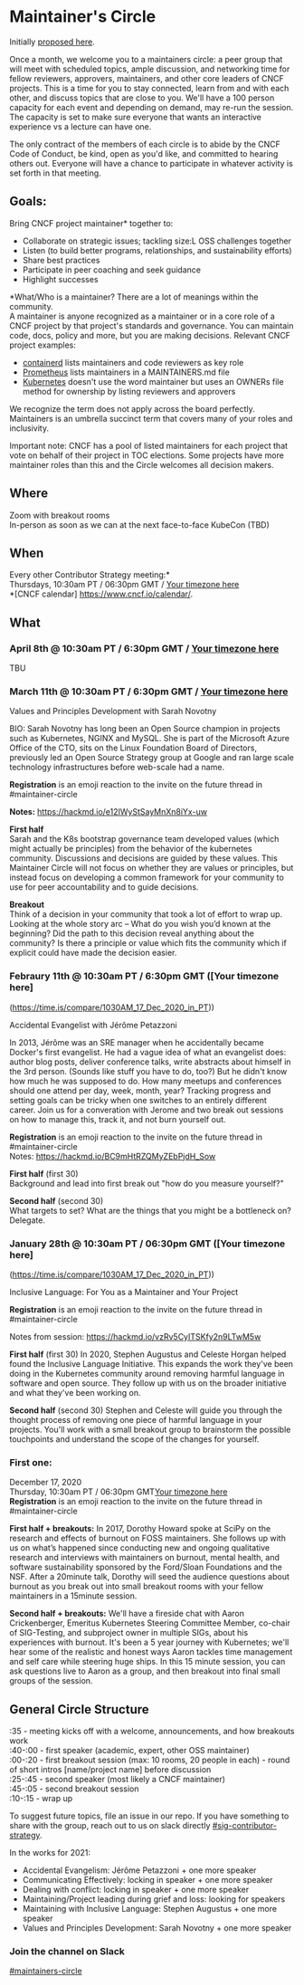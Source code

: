 # Maintainer's Circle

Initially [proposed here](https://github.com/cncf/sig-contributor-strategy/issues/1).

Once a month, we welcome you to a maintainers circle: a peer group that will 
meet with scheduled topics, ample discussion, and networking time for fellow 
reviewers, approvers, maintainers, and other core leaders of CNCF projects. This
is a time for you to stay connected, learn from and with each other, and 
discuss topics that are close to you. We'll have a 100 person capacity for each 
event and depending on demand, may re-run the session. The capacity is set to
make sure everyone that wants an interactive experience vs a lecture can have 
one. 

The only contract of the members of each circle is to abide by the CNCF Code of 
Conduct, be kind, open as you'd like, and committed to hearing others out. 
Everyone will have a chance to participate in whatever activity is set forth in 
that meeting. 

## Goals:
Bring CNCF project maintainer* together to:
- Collaborate on strategic issues; tackling size:L OSS challenges together
- Listen (to build better programs, relationships, and sustainability efforts)
- Share best practices
- Participate in peer coaching and seek guidance  
- Highlight successes

*What/Who is a maintainer? There are a lot of meanings within the community.  
A maintainer is anyone recognized as a maintainer or in a core role of a CNCF 
project by
that project's standards and governance. You can maintain code, docs, policy and
 more, but you are making decisions.
Relevant CNCF project examples:  
- [containerd](https://github.com/containerd/project/blob/master/GOVERNANCE.md#maintainership) 
lists maintainers and code reviewers as key role
- [Prometheus](https://github.com/prometheus/prometheus/blob/master/MAINTAINERS.md)
lists maintainers in a MAINTAINERS.md file
- [Kubernetes](https://github.com/kubernetes/community/blob/master/community-membership.md)
doesn't use the word maintainer but uses an OWNERs file method for ownership by
listing reviewers and approvers

We recognize the term does not apply across the board perfectly. Maintainers
is an umbrella succinct term that covers many of your roles and inclusivity.

Important note: CNCF has a pool of listed maintainers for each project that vote
 on behalf of their project in TOC elections. Some projects have more maintainer 
 roles than this and the Circle welcomes all decision makers. 

## Where
Zoom with breakout rooms  
In-person as soon as we can at the next face-to-face KubeCon (TBD) 

## When  
Every other Contributor Strategy meeting:*  
Thursdays, 10:30am PT / 06:30pm GMT / [Your timezone here](https://time.is/compare/1030AM_17_Dec_2020_in_PT)  
*[CNCF calendar] https://www.cncf.io/calendar/.  

## What  

### April 8th @ 10:30am PT / 6:30pm GMT / [Your timezone here](https://time.is/compare/1030AM_08_Apr_2021_in_PT)

TBU


### March 11th @ 10:30am PT / 6:30pm GMT / [Your timezone here](https://time.is/compare/1030AM_11_Mar_2021_in_PT)

Values and Principles Development with Sarah Novotny

BIO: Sarah Novotny has long been an Open Source champion in projects such as Kubernetes, NGINX and MySQL.  She is part of the Microsoft Azure Office of the CTO, sits on the Linux Foundation  Board of Directors, previously led an Open Source Strategy group at Google and ran large scale technology infrastructures before web-scale had a name.

**Registration** is an emoji reaction to the invite on the future thread in 
#maintainer-circle   

**Notes:** https://hackmd.io/e12IWyStSayMnXn8iYx-uw

**First half**   
Sarah and the K8s bootstrap governance team developed values (which might actually be principles) from the behavior of the kubernetes community.  Discussions and decisions are guided by these values.  This Maintainer Circle will not focus on whether they are values or principles, but instead focus on developing a common framework for your community to use for peer accountability and to guide decisions.

**Breakout**   
Think of a decision in your community that took a lot of effort to wrap up. Looking at the whole story arc – What do you wish you’d known at the beginning? Did the path to this decision reveal anything about the community? Is there a principle or value which fits the community which if explicit could have made the decision easier.

### Febraury 11th @ 10:30am PT / 6:30pm GMT ([Your timezone here]
(https://time.is/compare/1030AM_17_Dec_2020_in_PT))
  
Accidental Evangelist with Jérôme Petazzoni 

In 2013, Jérôme was an SRE manager when he accidentally became Docker's first 
evangelist. He had a vague idea of what an evangelist does: author blog posts, 
deliver conference talks, write abstracts about himself in the 3rd person. 
(Sounds like stuff you have to do, too?) 
But he didn't know how much he was supposed to do. How many meetups and 
conferences should one attend per day, week, month, year? Tracking progress and 
setting goals can be tricky when one switches to an entirely different career. 
Join us for a converation with Jerome and two break out sessions on how to 
manage this, track it, and not burn yourself out.  
  
**Registration** is an emoji reaction to the invite on the future thread in 
#maintainer-circle   
Notes: https://hackmd.io/BC9mHtRZQMyZEbPjdH_Sow

**First half** (first 30)  
Background and lead into first break out "how do you measure yourself?"  

**Second half** (second 30)  
What targets to set? What are the things that you might be a bottleneck on?  
Delegate. 

### January 28th @ 10:30am PT / 06:30pm GMT ([Your timezone here]
(https://time.is/compare/1030AM_17_Dec_2020_in_PT))
   
Inclusive Language: For You as a Maintainer and Your Project  
  
**Registration** is an emoji reaction to the invite on the future thread in 
#maintainer-circle  
  
Notes from session: https://hackmd.io/vzRv5CyITSKfy2n9LTwM5w  

**First half** (first 30)
In 2020, Stephen Augustus and Celeste Horgan helped found the Inclusive Language
 Initiative. This expands the work they've been doing in the Kubernetes 
 community around removing harmful language in software and open source. They 
 follow up with us on the broader initiative and what they've been working on.

**Second half** (second 30)
Stephen and Celeste will guide you through the thought process of removing one 
piece of harmful language in your projects. You'll work with a small breakout 
group to brainstorm the possible touchpoints and understand the scope of the 
changes for yourself.  

### First one:  
December 17, 2020  
Thursday, 10:30am PT / 06:30pm GMT[Your timezone here](https://time.is/compare/1030AM_17_Dec_2020_in_PT)   
**Registration** is an emoji reaction to the invite on the future thread in 
#maintainer-circle 

**First half + breakouts:**
In 2017, Dorothy Howard spoke at SciPy on the research and effects of burnout on
 FOSS maintainers. She follows up with us on what’s happened since conducting 
 new and ongoing qualitative research and interviews with maintainers on 
 burnout, mental health, and software sustainability sponsored by the Ford/Sloan
  Foundations and the NSF. After a 20minute talk, Dorothy will seed the audience
   questions about burnout as you break out into small breakout rooms with your
    fellow maintainers in a 15minute session. 

**Second half + breakouts:**
We'll have a fireside chat with Aaron Crickenberger, Emeritus Kubernetes
Steering Committee Member, co-chair of SIG-Testing, and subproject owner in
multiple SIGs, about his experiences with burnout. It's been a 5 year journey 
with Kubernetes; we'll hear some of the realistic and honest ways Aaron tackles
time management and self care while steering huge ships. In this 15 minute
session, you can ask questions live to Aaron as a group, and then breakout 
into final small groups of the session.   

## General Circle Structure  

:35 - meeting kicks off with a welcome, announcements, and how breakouts work  
:40-:00 - first speaker (academic, expert, other OSS maintainer)  
:00-:20 - first breakout session (max: 10 rooms, 20 people in each)
           - round of short intros [name/project name] before discussion  
:25-:45 - second speaker (most likely a CNCF maintainer)  
:45-:05 - second breakout session   
:10-:15 - wrap up    

To suggest future topics, file an issue in our repo. If you have something to 
share with the group, reach out to us on slack directly 
[#sig-contributor-strategy](https://cloud-native.slack.com/archives/CT6CWS1JN).

In the works for 2021:
- Accidental Evangelism: Jérôme Petazzoni + one more speaker
- Communicating Effectively: locking in speaker + one more speaker
- Dealing with conflict: locking in speaker + one more speaker
- Maintaining/Project leading during grief and loss: looking for speakers
- Maintaining with Inclusive Language: Stephen Augustus + one more speaker
- Values and Principles Development: Sarah Novotny + one more speaker


### Join the channel on Slack

[#maintainers-circle](https://cloud-native.slack.com/archives/C014YQ8CDCG)  
